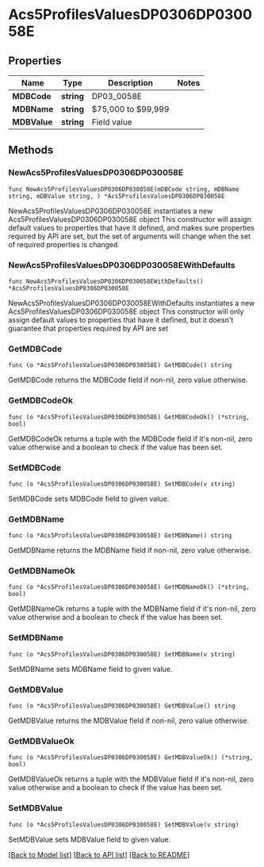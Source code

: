 # Acs5ProfilesValuesDP0306DP030058E

## Properties

Name | Type | Description | Notes
------------ | ------------- | ------------- | -------------
**MDBCode** | **string** | DP03_0058E | 
**MDBName** | **string** | $75,000 to $99,999 | 
**MDBValue** | **string** | Field value | 

## Methods

### NewAcs5ProfilesValuesDP0306DP030058E

`func NewAcs5ProfilesValuesDP0306DP030058E(mDBCode string, mDBName string, mDBValue string, ) *Acs5ProfilesValuesDP0306DP030058E`

NewAcs5ProfilesValuesDP0306DP030058E instantiates a new Acs5ProfilesValuesDP0306DP030058E object
This constructor will assign default values to properties that have it defined,
and makes sure properties required by API are set, but the set of arguments
will change when the set of required properties is changed

### NewAcs5ProfilesValuesDP0306DP030058EWithDefaults

`func NewAcs5ProfilesValuesDP0306DP030058EWithDefaults() *Acs5ProfilesValuesDP0306DP030058E`

NewAcs5ProfilesValuesDP0306DP030058EWithDefaults instantiates a new Acs5ProfilesValuesDP0306DP030058E object
This constructor will only assign default values to properties that have it defined,
but it doesn't guarantee that properties required by API are set

### GetMDBCode

`func (o *Acs5ProfilesValuesDP0306DP030058E) GetMDBCode() string`

GetMDBCode returns the MDBCode field if non-nil, zero value otherwise.

### GetMDBCodeOk

`func (o *Acs5ProfilesValuesDP0306DP030058E) GetMDBCodeOk() (*string, bool)`

GetMDBCodeOk returns a tuple with the MDBCode field if it's non-nil, zero value otherwise
and a boolean to check if the value has been set.

### SetMDBCode

`func (o *Acs5ProfilesValuesDP0306DP030058E) SetMDBCode(v string)`

SetMDBCode sets MDBCode field to given value.


### GetMDBName

`func (o *Acs5ProfilesValuesDP0306DP030058E) GetMDBName() string`

GetMDBName returns the MDBName field if non-nil, zero value otherwise.

### GetMDBNameOk

`func (o *Acs5ProfilesValuesDP0306DP030058E) GetMDBNameOk() (*string, bool)`

GetMDBNameOk returns a tuple with the MDBName field if it's non-nil, zero value otherwise
and a boolean to check if the value has been set.

### SetMDBName

`func (o *Acs5ProfilesValuesDP0306DP030058E) SetMDBName(v string)`

SetMDBName sets MDBName field to given value.


### GetMDBValue

`func (o *Acs5ProfilesValuesDP0306DP030058E) GetMDBValue() string`

GetMDBValue returns the MDBValue field if non-nil, zero value otherwise.

### GetMDBValueOk

`func (o *Acs5ProfilesValuesDP0306DP030058E) GetMDBValueOk() (*string, bool)`

GetMDBValueOk returns a tuple with the MDBValue field if it's non-nil, zero value otherwise
and a boolean to check if the value has been set.

### SetMDBValue

`func (o *Acs5ProfilesValuesDP0306DP030058E) SetMDBValue(v string)`

SetMDBValue sets MDBValue field to given value.



[[Back to Model list]](../README.md#documentation-for-models) [[Back to API list]](../README.md#documentation-for-api-endpoints) [[Back to README]](../README.md)


